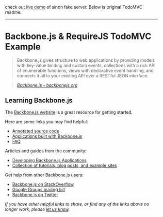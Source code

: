 check out [live demo](http://tkoomzaaskz.github.io/todomvc-sinon-fakeserver/) of sinon fake server. Below is original TodoMVC readme.

----

# Backbone.js & RequireJS TodoMVC Example

> Backbone.js gives structure to web applications by providing models with key-value binding and custom events, collections with a rich API of enumerable functions, views with declarative event handling, and connects it all to your existing API over a RESTful JSON interface.

> _[Backbone.js - backbonejs.org](http://backbonejs.org)_


## Learning Backbone.js

The [Backbone.js website](http://backbonejs.org) is a great resource for getting started.

Here are some links you may find helpful:

* [Annotated source code](http://backbonejs.org/docs/backbone.html)
* [Applications built with Backbone.js](http://backbonejs.org/#examples)
* [FAQ](http://backbonejs.org/#faq)

Articles and guides from the community:

* [Developing Backbone.js Applications](http://addyosmani.github.io/backbone-fundamentals)
* [Collection of tutorials, blog posts, and example sites](https://github.com/documentcloud/backbone/wiki/Tutorials%2C-blog-posts-and-example-sites)

Get help from other Backbone.js users:

* [Backbone.js on StackOverflow](http://stackoverflow.com/questions/tagged/backbone.js)
* [Google Groups mailing list](https://groups.google.com/forum/#!forum/backbonejs)
* [Backbone.js on Twitter](http://twitter.com/documentcloud)

_If you have other helpful links to share, or find any of the links above no longer work, please [let us know](https://github.com/tastejs/todomvc/issues)._
